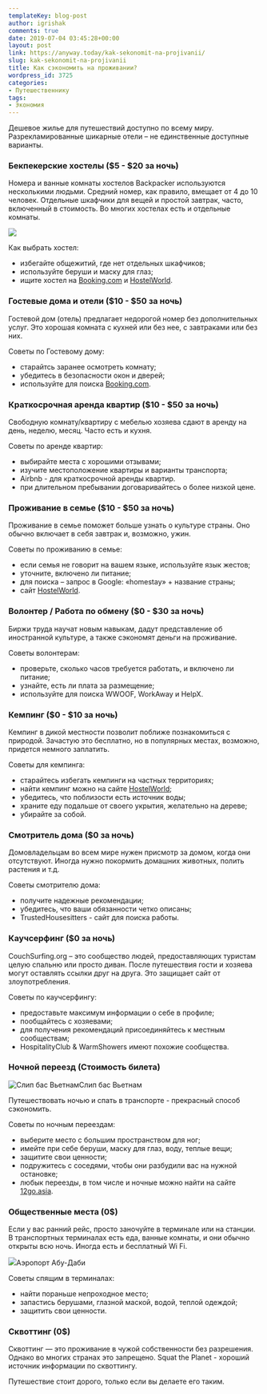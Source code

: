 ```yaml
---
templateKey: blog-post
author: igrishak
comments: true
date: 2019-07-04 03:45:28+00:00
layout: post
link: https://anyway.today/kak-sekonomit-na-projivanii/
slug: kak-sekonomit-na-projivanii
title: Как сэкономить на проживании?
wordpress_id: 3725
categories:
- Путешественнику
tags:
- Экономия
---
```





Дешевое жилье для путешествий доступно по всему миру. Разрекламированные шикарные отели – не единственные доступные варианты.







### Бекпекерские хостелы  ($5 - $20 за ночь)







Номера и ванные комнаты хостелов Backpacker  используются несколькими людьми. Средний номер, как правило, вмещает от 4 до 10 человек. Отдельные шкафчики для вещей и простой завтрак, часто, включенный в стоимость. Во многих хостелах есть и отдельные комнаты.





![](https://anyway.today/wp-content/uploads/2019/07/WhatsApp-Image-2019-06-19-at-12.42.30-1-1024x768.jpeg)





Как выбрать хостел:







  * избегайте общежитий, где нет отдельных шкафчиков;
  * используйте беруши и маску для глаз;
  * ищите хостел на [Booking.com](https://c84.travelpayouts.com/click?shmarker=14510&promo_id=2076&source_type=customlink&type=click&custom_url=https%3A%2F%2Fbooking.com) и [HostelWorld](https://c93.travelpayouts.com/click?shmarker=14510&promo_id=3518&source_type=customlink&type=click&custom_url=https%3A%2F%2Fwww.hostelworld.com).






### Гостевые дома и отели ($10 - $50 за ночь)







Гостевой дом (отель) предлагает недорогой номер без дополнительных услуг. Это  хорошая комната с кухней или без нее, с завтраками или без них.







Советы по Гостевому дому:







  * старайтсь заранее осмотреть комнату;
  * убедитесь в безопасности окон и дверей;
  * используйте для поиска [Booking.com](https://c84.travelpayouts.com/click?shmarker=14510&promo_id=2076&source_type=customlink&type=click&custom_url=https%3A%2F%2Fbooking.com).






### Краткосрочная аренда квартир ($10 - $50 за ночь)







Свободную комнату/квартиру с мебелью хозяева сдают в аренду на день, неделю, месяц. Часто есть и кухня.







Советы по аренде квартир:







  * выбирайте места с хорошими отзывами;
  * изучите местоположение квартиры и варианты транспорта;
  * Airbnb - для краткосрочной аренды квартир.
  * при длительном пребывании договаривайтесь о более низкой цене.






### Проживание в семье ($10 - $50 за ночь)







Проживание в семье поможет больше узнать о культуре страны. Оно обычно включает в себя завтрак и, возможно, ужин.







Советы по проживанию в семье:







  * если семья не говорит на вашем языке, используйте язык жестов;
  * уточните, включено ли питание;
  * для поиска – запрос в Google: «homestay» + название страны;
  * сайт [HostelWorld](https://c93.travelpayouts.com/click?shmarker=14510&promo_id=3518&source_type=customlink&type=click&custom_url=https%3A%2F%2Fwww.hostelworld.com).






### Волонтер / Работа по обмену ($0 - $30 за ночь)







Биржи труда научат новым навыкам, дадут представление об иностранной культуре, а также сэкономят деньги на проживание.







Советы волонтерам:







  * проверьте, сколько часов требуется работать, и включено ли питание;
  * узнайте, есть ли плата за размещение;
  * используйте для поиска WWOOF, WorkAway и HelpX.






### Кемпинг ($0 - $10 за ночь)







Кемпинг в дикой местности позволит поближе познакомиться с природой. 
Зачастую это бесплатно, но в популярных местах, возможно, придется 
немного заплатить.







Советы для кемпинга:







  * старайтесь избегать кемпинги на частных территориях;
  * найти кемпинг можно на сайте [HostelWorld](https://c93.travelpayouts.com/click?shmarker=14510&promo_id=3518&source_type=customlink&type=click&custom_url=https%3A%2F%2Fwww.hostelworld.com);
  * убедитесь, что поблизости есть источник воды;
  * храните еду подальше от своего укрытия, желательно на дереве;
  * убирайте за собой.






### Смотритель дома ($0 за ночь)







Домовладельцам во всем мире нужен присмотр за домом, когда они 
отсутствуют. Иногда нужно покормить домашних животных, полить растения и
 т.д.







Советы смотрителю дома:







  * получите надежные рекомендации;
  * убедитесь, что ваши обязанности четко описаны;
  * TrustedHousesitters - сайт для поиска работы.






### Каучсерфинг ($0 за ночь)







CouchSurfing.org
 – это сообщество людей, предоставляющих туристам целую спальню или 
просто диван. После путешествия гости и хозяева могут оставлять ссылки 
друг на друга. Это защищает сайт от злоупотребления.







Советы по каучсерфингу:







  * предоставьте максимум информации о себе в профиле;
  * пообщайтесь с хозяевами;
  * для получения рекомендаций присоединяйтесь к местным сообществам;
  * HospitalityClub & WarmShowers имеют похожие сообщества.






### Ночной переезд (Стоимость билета)





![Слип бас Вьетнам](https://anyway.today/wp-content/uploads/2015/04/2014-10-19_Vietnam_0090.jpg)Слип бас Вьетнам





Путешествовать ночью и спать в транспорте - прекрасный способ сэкономить.







Советы по ночным переездам:







  * выберите место с большим пространством для ног;
  * имейте при себе беруши, маску для глаз, воду, теплые вещи;
  * защитите свои ценности;
  * подружитесь с соседями, чтобы они разбудили вас на нужной остановке;
  * любык переезды, в том числе и ночные можно найти на сайте [12go.asia](https://c44.travelpayouts.com/click?shmarker=14510&promo_id=1764&source_type=customlink&type=click&custom_url=https%3A%2F%2F12go.asia%2F).






### Общественные места (0$)







Если у вас ранний рейс, просто заночуйте в терминале или на станции. В  транспортных терминалах есть еда, ванные комнаты, и они обычно открыты  всю ночь. Иногда есть и бесплатный Wi Fi.





![](https://anyway.today/wp-content/uploads/2013/05/IMG_0195-1024x682.jpg)Аэропорт Абу-Даби





Советы спящим в терминалах:







  * найти пораньше непроходное место;
  * запастись берушами, глазной маской, водой, теплой одеждой;
  * защитить свои ценности.






### Сквоттинг (0$)







Сквоттинг — это проживание в чужой собственности без разрешения. Однако во многих странах это запрещено. Squat the Planet - хороший источник информации по сквоттингу.







Путешествие стоит дорого, только если вы делаете его таким.



